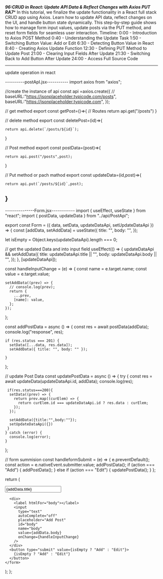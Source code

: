 ***96:CRUD in React: Update API Data & Reflect Changes with Axios PUT RA7****
In this tutorial, we finalize the update functionality in a React full stack CRUD app using Axios. Learn how to update API data, reflect changes on the UI, and handle button state dynamically. This step-by-step guide shows how to manage form input values, update posts via the PUT method, and reset form fields for seamless user interaction. Timeline: 0:00 - Introduction to Axios POST Method 0:40 - Understanding the Update Task 1:50 - Switching Button Value: Add or Edit 6:30 - Detecting Button Value in React 8:40 - Creating Axios Update Function 12:30 - Defining PUT Method to Update Post 21:00 - Clearing Input Fields After Update 21:30 - Switching Back to Add Button After Update 24:00 - Access Full Source Code

---------------------------------------------

update operation in react


----------postApI.jsx-----------
import axios from  "axios";

//create the instance of api
const api =axios.create({
    // baseURL:"https://jsonplaceholder.typicode.com/posts",
    baseURL:"https://jsonplaceholder.typicode.com",
});

// get method
export const getPost=()=>{
    // Routes 
    return api.get("/posts")
}

// delete method
export const deletePost=(id)=>{
   
    return api.delete(`/posts/${id}`);
}


// Post method
export const postData=(post)=>{
   
    return api.post("/posts",post);
}



// Put method or pach mathod
export const updateData=(id,post)=>{
   
    return api.put(`/posts/${id}`,post);
}
--------------

---------------Form.jsx------------
import { useEffect, useState } from "react";
import { postData, updateData } from "../api/PostApi";

export const Form = ({ data, setData, updateDataApi, setUpdateDataApi }) => {
  const [addData, setAddData] = useState({
    title: "",
    body: "",
  });

  let isEmpty = Object.keys(updateDataApi).length === 0;

  // get the updated Data and into input field
  useEffect(() => {
    updateDataApi &&
      setAddData({
        title: updateDataApi.title || "",
        body: updateDataApi.body || "",
      });
  }, [updateDataApi]);

  const handleInputChange = (e) => {
    const name = e.target.name;
    const value = e.target.value;

    setAddData((prev) => {
      // console.log(prev);
      return {
        ...prev,
        [name]: value,
      };
    });
  };

  const addPostData = async () => {
    const res = await postData(addData);
    console.log("response", res);

    if (res.status === 201) {
      setData([...data, res.data]);
      setAddData({ title: "", body: "" });
      
    }
  };

  // update Post Data
  const updatePostData = async () => {
    try {
      const res = await updateData(updateDataApi.id, addData);
      console.log(res);

     if(res.status===200){
      setData((prev) => {
        return prev.map((curElem) => {
          return curElem.id === updateDataApi.id ? res.data : curElem;
        });
      });

      setAddData({title:"",body:""});
      setUpdateDataApi({})
     }
    } catch (error) {
      console.log(error);
    }
  };

  // form summision
  const handleformSubmit = (e) => {
    e.preventDefault();
    const action = e.nativeEvent.submitter.value;
    addPostData();
    if (action === "Add") {
      addPostData();
    } else if (action === "Edit") {
      updatePostData();
    }
  };

  return (
    <form onSubmit={handleformSubmit}>
      <div>
        <label htmlFor="title"></label>
        <input
          type="text"
          autoComplete="off"
          id="title"
          name="title"
          placeholder="Add Title"
          value={addData.title}
          onChange={handleInputChange}
        />
      </div>

      <div>
        <label htmlFor="body"></label>
        <input
          type="text"
          autoComplete="off"
          placeholder="Add Post"
          id="body"
          name="body"
          value={addData.body}
          onChange={handleInputChange}
        />
      </div>
      <button type="submit" value={isEmpty ? "Add" : "Edit"}>
        {isEmpty ? "Add" : "Edit"}
      </button>
    </form>
  );
};


